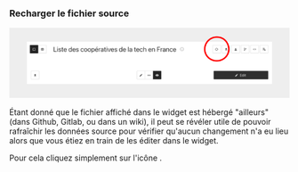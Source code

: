 ### Recharger le fichier source

<div>
  <img
    alt="TUTORIAL-ACTIONS-RELOAD"
    src="https://raw.githubusercontent.com/multi-coop/datami-website-content/main/images/tutorial/commented/tutorial-04.png"
    />
</div>

Étant donné que le fichier affiché dans le widget est hébergé "ailleurs" (dans Github, Gitlab, ou dans un wiki), il peut se révéler utile de pouvoir rafraîchir les données source pour vérifier qu'aucun changement n'a eu lieu alors que vous étiez en train de les éditer dans le widget.

Pour cela cliquez simplement sur l'icône <span class="icon"><i class="mdi mdi-reload"></i></span>.
